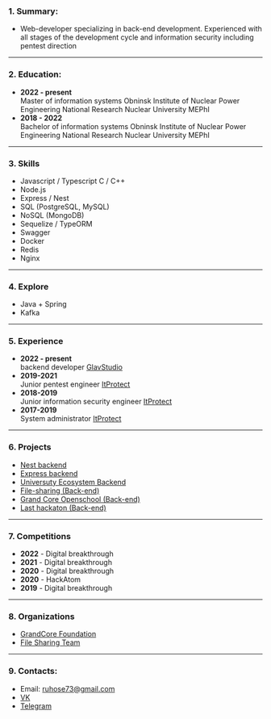 ### 1. Summary: ###
* Web-developer specializing in back-end development. Experienced with all stages of the development cycle and information security including pentest direction

---
### 2. Education: ###
*  **2022 - present**  
Master of information systems Obninsk Institute of Nuclear Power Engineering National Research Nuclear University MEPhI
*  **2018 - 2022**  
Bachelor of information systems Obninsk Institute of Nuclear Power Engineering National Research Nuclear University MEPhI

---
### 3. Skills ###
*  Javascript / Typescript C / C++
*  Node.js
*  Express / Nest
*  SQL (PostgreSQL, MySQL)
*  NoSQL (MongoDB)
*  Sequelize / TypeORM
*  Swagger
*  Docker
*  Redis
*  Nginx

---
### 4. Explore ###
*  Java + Spring
*  Kafka

---
### 5. Experience ###
*  **2022 - present**  
backend developer [GlavStudio](http://glstd.pro/)
*  **2019-2021**  
Junior pentest engineer [ItProtect](https://itprotect.ru/)
*  **2018-2019**  
Junior information security engineer [ItProtect](https://itprotect.ru/)
*  **2017-2019**  
System administrator [ItProtect](https://itprotect.ru/)

---
### 6. Projects ###
*  [Nest backend](https://github.com/ruhose73/test-backend-nest)
*  [Express backend](https://github.com/ruhose73/test-backend)
*  [Universuty Ecosystem Backend](https://github.com/ruhose73/university-ecosystem-back)
*  [File-sharing (Back-end)](https://github.com/file-sharing-erp-team/file-sharing)
*  [Grand Core Openschool (Back-end)](https://github.com/grandcore/openschool)
*  [Last hackaton (Back-end)](https://github.com/badcodeTeam/code)

---
### 7. Competitions ###
*  **2022** - Digital breakthrough
*  **2021** - Digital breakthrough
*  **2020** - Digital breakthrough
*  **2020** - HackAtom
*  **2019** - Digital breakthrough

---
### 8. Organizations ###
*  [GrandCore Foundation](https://github.com/grandcore)
*  [File Sharing Team](https://github.com/file-sharing-erp-team)

---
### 9. Contacts: ###
*  Email: ruhose73@gmail.com
*  [VK](https://vk.com/chegevarys)
*  [Telegram](https://t.me/Toropcha)

